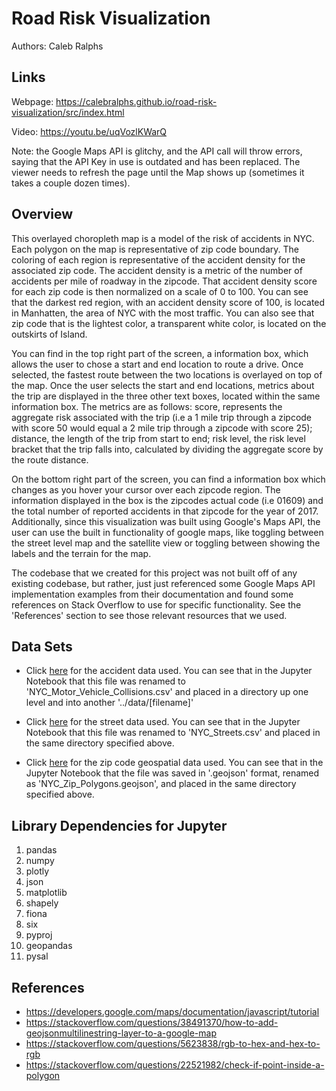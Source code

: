 Road Risk Visualization
===

Authors: Caleb Ralphs

## Links
Webpage: https://calebralphs.github.io/road-risk-visualization/src/index.html

Video: https://youtu.be/uqVozlKWarQ

Note: the Google Maps API is glitchy, and the API call will throw errors, saying that the API Key in use is outdated and has been replaced. The viewer needs to refresh the page until the Map shows up (sometimes it takes a couple dozen times). 

## Overview

This overlayed choropleth map is a model of the risk of accidents in NYC. Each polygon on the map is representative of zip code boundary. The coloring of each region is representative of the accident density for the associated zip code. The accident density is a metric of the number of accidents per mile of roadway in the zipcode. That accident density score for each zip code is then normalized on a scale of 0 to 100. You can see that the darkest red region, with an accident density score of 100, is located in Manhatten, the area of NYC with the most traffic. You can also see that zip code that is the lightest color, a transparent white color, is located on the outskirts of Island.

 You can find in the top right part of the screen, a information box, which allows the user to chose a start and end location to route a drive. Once selected, the fastest route between the two locations is overlayed on top of the map. Once the user selects the start and end locations, metrics about the trip are displayed in the three other text boxes, located within the same information box. The metrics are as follows: score, represents the aggregate risk associated with the trip (i.e a 1 mile trip through a zipcode with score 50 would equal a 2 mile trip through a zipcode with score 25); distance, the length of the trip from start to end; risk level, the risk level bracket that the trip falls into, calculated by dividing the aggregate score by the route distance.
 
 On the bottom right part of the screen, you can find a information box which changes as you hover your cursor over each zipcode region. The information displayed in the box is the zipcodes actual code (i.e  01609) and the total number of reported accidents in that zipcode for the year of 2017. Additionally, since this visualization was built using Google's Maps API, the user can use the built in functionality of google maps, like toggling between the street level map and the satellite view or toggling between showing the labels and the terrain for the map.

 The codebase that we created for this project was not built off of any existing codebase, but rather, just just referenced some Google Maps API implementation examples from their documentation and found some references on Stack Overflow to use for specific functionality. See the 'References' section to see those relevant resources that we used.

## Data Sets
- Click [here](https://data.cityofnewyork.us/Public-Safety/NYPD-Motor-Vehicle-Collisions/h9gi-nx95) for the accident data used. You can see that in the Jupyter Notebook that this file was renamed to 'NYC_Motor_Vehicle_Collisions.csv' and placed in a directory up one level and into another '../data/[filename]'

- Click [here](https://data.cityofnewyork.us/City-Government/NYC-Street-Centerline-CSCL-/exjm-f27b/data) for the street data used. You can see that in the Jupyter Notebook that this file was renamed to 'NYC_Streets.csv' and placed in the same directory specified above.

- Click [here](https://github.com/fedhere/PUI2015_EC/blob/master/mam1612_EC/nyc-zip-code-tabulation-areas-polygons.geojson) for the zip code geospatial data used. You can see that in the Jupyter Notebook that the file was saved in '.geojson' format, renamed as 'NYC_Zip_Polygons.geojson', and placed in the same directory specified above.

## Library Dependencies for Jupyter

1. pandas
2. numpy
3. plotly
4. json
5. matplotlib
5. shapely
6. fiona
7. six
8. pyproj
9. geopandas
10. pysal

## References

- https://developers.google.com/maps/documentation/javascript/tutorial
- https://stackoverflow.com/questions/38491370/how-to-add-geojsonmultilinestring-layer-to-a-google-map
- https://stackoverflow.com/questions/5623838/rgb-to-hex-and-hex-to-rgb
- https://stackoverflow.com/questions/22521982/check-if-point-inside-a-polygon


